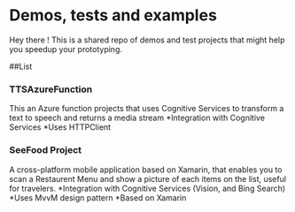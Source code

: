 # Demos, tests and examples
Hey there ! This is a shared repo of demos and test projects that might help you speedup your prototyping.

##List

### TTSAzureFunction
This an Azure function projects that uses Cognitive Services to transform a text to speech and returns a media stream
*Integration with Cognitive Services
*Uses HTTPClient

### SeeFood Project
A cross-platform mobile application based on Xamarin, that enables you to scan a Restaurent Menu and show a picture of each items on the list, useful for travelers.
*Integration with Cognitive Services (Vision, and Bing Search)
*Uses MvvM design pattern
*Based on Xamarin
